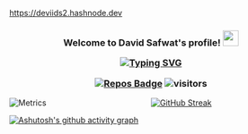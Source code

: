 https://deviids2.hashnode.dev<!-- [<img src="https://github.com/DEViids2/DEViids2/blob/main/assets/download%20(7).png" alt="👋 Hi there! I'm (A Software Engineer)|https://deviids2.hashnode.dev)" title="👋 Hi there! I'm (A Software Engineer)|https://deviids2.hashnode.dev)"/>](https://deviids2.hashnode.dev)
-->
<!-- <div align="center">
<img src="https://capsule-render.vercel.app/api?type=waving&color=gradient&height=250&section=header&text=Hi%20there👋,%20I'm%20David%20Safwat&fontSize=50&font-family=roboto"/>
-->
<h3 align="center">
  Welcome to David Safwat&#39;s profile!
  <img src="https://media.giphy.com/media/hvRJCLFzcasrR4ia7z/giphy.gif" width="28">
    <div align="center">

  <a href="https://deviids2.hashnode.dev"> <img src="https://readme-typing-svg.herokuapp.com?color=3869FF&amp;size=30&amp;center=true&amp;vCenter=true&amp;width=550&amp;height=45&amp;lines=Hi+there!+I&#39;m+David+Safwat;I&#39;m+a+Full-stack+Web+Developer!" alt="Typing SVG"> </a>

  <a href="https://badges.pufler.dev"><img src="https://badges.pufler.dev/repos/DEViids2" alt="Repos Badge"></a>
  <img src="https://visitor-badge-reloaded.herokuapp.com/badge?page_id=DEViids2.DEViids2&amp;color=3869FF" alt="visitors">

  <!-- <p align="center">
   <img alt="readme" src="http://img.shields.io/badge/Profile%20Views-9234782925674095-3869FF"/>
  </p> -->

  </div>
</h3>

<div style="display:flex">
  <div style="flex:1"><img src="https://metrics.lecoq.io/DEViids2?template=classic&amp;tweets=1&amp;tweets.attachments=false&amp;tweets.limit=2&amp;tweets.user=DEViids2&amp;config.timezone=Africa%2FCairo" alt="Metrics"></div>
  
  <div style="flex:1"><a href="https://git.io/streak-stats"><img src="http://github-readme-streak-stats.herokuapp.com?user=DEViids2&amp;theme=monokai-metallian&amp;border=35FF2D&amp;background=232350&amp;stroke=35FF2D&amp;ring=1C51DD&amp;fire=1C51DD&amp;currStreakNum=49DDC9&amp;sideNums=2EDD50&amp;currStreakLabel=49DDC9&amp;sideLabels=75DDAC&amp;dates=70C4DD" alt="GitHub Streak"></a></div>
</div>
<p><a href="https://github.com/DEViids2"><img src="https://activity-graph.herokuapp.com/graph?username=DEViids2&amp;bg_color=33459e&amp;color=9e4c98&amp;line=d544cb&amp;point=4b1eb3&amp;area=true&amp;hide_border=true" alt="Ashutosh&#39;s github activity graph"></a></p>
